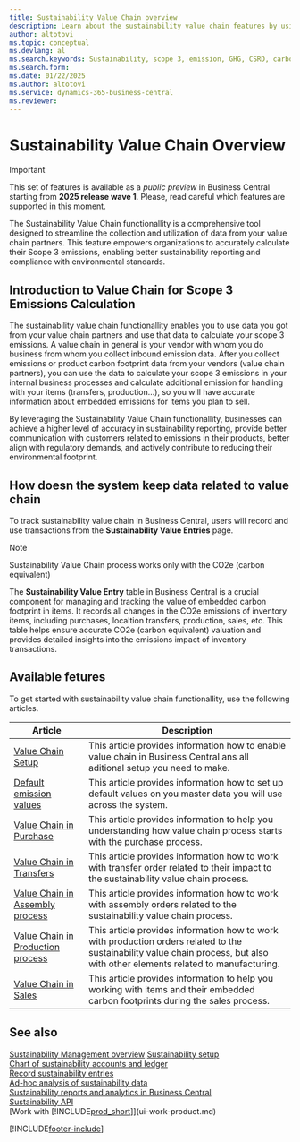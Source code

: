 ```yaml
---
title: Sustainability Value Chain overview
description: Learn about the sustainability value chain features by using the provided information and resources.
author: altotovi
ms.topic: conceptual
ms.devlang: al
ms.search.keywords: Sustainability, scope 3, emission, GHG, CSRD, carbon, CO2, value chain
ms.search.form: 
ms.date: 01/22/2025
ms.author: altotovi
ms.service: dynamics-365-business-central
ms.reviewer: 
---
```


# Sustainability Value Chain Overview   

> [!IMPORTANT]
> This set of features is available as a _public preview_ in Business Central starting from **2025 release wave 1**. Please, read careful which features are supported in this moment.  

The Sustainability Value Chain functionallity is a comprehensive tool designed to streamline the collection and utilization of data from your value chain partners. This feature empowers organizations to accurately calculate their Scope 3 emissions, enabling better sustainability reporting and compliance with environmental standards.  

## Introduction to Value Chain for Scope 3 Emissions Calculation 

The sustainability value chain functionallity enables you to use data you got from your value chain partners and use that data to calculate your scope 3 emissions. A value chain in general is your vendor with whom you do business from whom you collect inbound emission data. After you collect emissions or product carbon footprint data from your vendors (value chain partners), you can use the data to calculate your scope 3 emissions in your internal business processes and calculate additional emission for handling with your items (transfers, production...), so you will have accurate information about embedded emissions for items you plan to sell. 

By leveraging the Sustainability Value Chain functionallity, businesses can achieve a higher level of accuracy in sustainability reporting, provide better communication with customers related to emissions in their products, better align with regulatory demands, and actively contribute to reducing their environmental footprint.  

##  How doesn the system keep data related to value chain  

To track sustainability value chain in Business Central, users will record and use transactions from the **Sustainability Value Entries** page.  

> [!NOTE]
> Sustainability Value Chain process works only with the CO2e (carbon equivalent)   

The **Sustainability Value Entry** table in Business Central is a crucial component for managing and tracking the value of embedded carbon footprint in items. It records all changes in the CO2e emissions of inventory items, including purchases, localtion transfers, production, sales, etc. This table helps ensure accurate CO2e (carbon equivalent) valuation and provides detailed insights into the emissions impact of inventory transactions.  

## Available fetures   

To get started with sustainability value chain functionallity, use the following articles.  

| Article | Description |
|---------|-------------|
| [Value Chain Setup](value-chain-howto-setup.md) | This article provides information how to enable value chain in Business Central ans all aditional setup you need to make. |
| [Default emission values](sustainability-howto-default.md) | This article provides information how to set up default values on you master data you will use across the system. |
| [Value Chain in Purchase](value-chain-howto-purchase.md) | This article provides information to help you understanding how value chain process starts with the purchase process. |
| [Value Chain in Transfers](value-chain-howto-transfer.md) | This article provides information how to work with transfer order related to their impact to the sustainability value chain process. |
| [Value Chain in Assembly process](value-chain-howto-assembly.md) | This article provides information how to work with assembly orders related to the sustainability value chain process. |
| [Value Chain in Production process](value-chain-howto-mfg.md) | This article provides information how to work with production orders related to the sustainability value chain process, but also with other elements related to manufacturing. |
| [Value Chain in Sales](value-chain-howto-sales.md) | This article provides information to help you working with items and their embedded carbon footprints during the sales process. |


## See also  

[Sustainability Management overview](finance-manage-sustainability.md) 
[Sustainability setup](finance-sustainability-setup.md)    
[Chart of sustainability accounts and ledger](finance-sustainability-accounts-ledger.md)    
[Record sustainability entries](finance-sustainability-journal.md)    
[Ad-hoc analysis of sustainability data](ad-hoc-analysis-sustainability.md)    
[Sustainability reports and analytics in Business Central](sustainability-reports.md)   
[Sustainability API](/dynamics365/business-central/dev-itpro/api-sustainability/sustainability-api?toc=/dynamics365/business-central/toc.json)    
[Work with [!INCLUDE[prod_short](includes/prod_short.md)]](ui-work-product.md)    

[!INCLUDE[footer-include](includes/footer-banner.md)]
